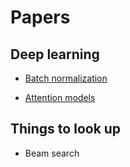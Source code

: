# Papers

## Deep learning

* [Batch normalization](./batch_norm_ioeffe2015.md)

* [Attention models]()

## Things to look up

* Beam search
